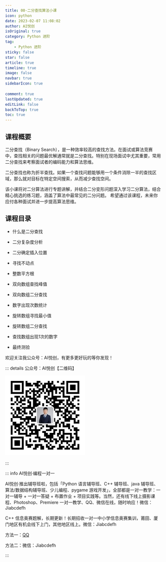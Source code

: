 ```yaml
---
title: 00-二分查找算法小课
icon: python
date: 2023-02-07 11:08:02
author: AI悦创
isOriginal: true
category: Python 进阶
tag:
    - Python 进阶
sticky: false
star: false
article: true
timeline: true
image: false
navbar: true
sidebarIcon: true

comment: true
lastUpdated: true
editLink: false
backToTop: true
toc: true
---
```


## 课程概要

二分查找（Binary Search），是一种效率较高的查找方法。在面试或算法竞赛中，查找相关的问题最优解通常就是二分查找。特别在现场面试中尤其重要，常用二分查找来考察面试者的编码能力和算法思维。

二分查找也称为折半查找。如果一个查找问题能够用一个条件消除一半的查找区域，那么就对目标在特定空间搜索，从而减少查找空间。

该小课将对二分算法进行专题讲解，并结合二分变形问题深入学习二分算法，结合精心挑选的练习题，涵盖了算法中最常见的二分问题。 希望通过该课程，未来你应付各种面试并进一步提高算法思维。

## 课程目录

- 什么是二分查找
- 二分复杂度分析
- 二分确定插入位置
- 寻找不动点
- 整数平方根

- 双向数组查找峰值
- 双向数组二分查找
- 数字出现次数统计
- 旋转数组寻找最小值
- 旋转数组二分查找
- 查找数组出现1次的数字
- 最终测验

欢迎关注我公众号：AI悦创，有更多更好玩的等你发现！

::: details 公众号：AI悦创【二维码】

![](/gzh.jpg)

:::

::: info AI悦创·编程一对一

AI悦创·推出辅导班啦，包括「Python 语言辅导班、C++ 辅导班、java 辅导班、算法/数据结构辅导班、少儿编程、pygame 游戏开发」，全部都是一对一教学：一对一辅导 + 一对一答疑 + 布置作业 + 项目实践等。当然，还有线下线上摄影课程、Photoshop、Premiere 一对一教学、QQ、微信在线，随时响应！微信：Jiabcdefh

C++ 信息奥赛题解，长期更新！长期招收一对一中小学信息奥赛集训，莆田、厦门地区有机会线下上门，其他地区线上。微信：Jiabcdefh

方法一：[QQ](http://wpa.qq.com/msgrd?v=3&uin=1432803776&site=qq&menu=yes)

方法二：微信：Jiabcdefh

:::

